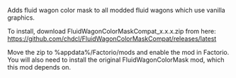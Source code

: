 Adds fluid wagon color mask to all modded fluid wagons which use vanilla graphics.

To install, download FluidWagonColorMaskCompat_x.x.x.zip from here: https://github.com/chdcl/FluidWagonColorMaskCompat/releases/latest

Move the zip to %appdata%/Factorio/mods and enable the mod in Factorio. You will also need to install the original FluidWagonColorMask mod, which this mod depends on.

